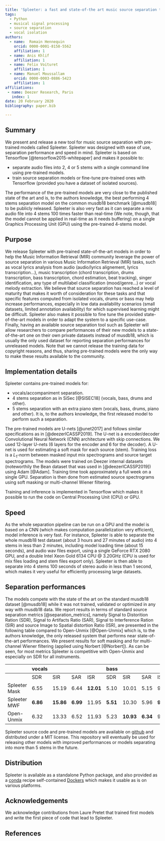 ```yaml
---
title: 'Spleeter: a fast and state-of-the art music source separation tool with pre-trained models'
tags:
  - Python
  - musical signal processing
  - source separation
  - vocal isolation
authors:
  - name:  Romain Hennequin
    orcid: 0000-0001-8158-5562
    affiliation: 1
  - name: Anis Khlif
    affiliation: 1
  - name: Felix Voituret
    affiliation: 1
  - name: Manuel Moussallam
    orcid: 0000-0003-0886-5423
    affiliation: 1
affiliations:
 - name: Deezer Research, Paris
   index: 1
date: 20 February 2020
bibliography: paper.bib

---
```


## Summary

We present and release a new tool for music source separation with pre-trained models called Spleeter. Spleeter was designed with ease of use, separation performance and speed in mind. Spleeter is based on Tensorflow [@tensorflow2015-whitepaper] and makes it possible to:

- separate audio files into $2$, $4$ or $5$ stems with a single command line using pre-trained models.
- train source separation models or fine-tune pre-trained ones with Tensorflow (provided you have a dataset of isolated sources).

The performance of the pre-trained models are very close to the published state of the art and is, to the authors knowledge, the best performing $4$ stems separation model on the common musdb18 benchmark [@musdb18] to be publicly released. Spleeter is also very fast as it can separate a mix audio file into $4$ stems $100$ times faster than real-time (We note, though, that the model cannot be applied in real-time as it needs buffering) on a single Graphics Processing Unit (GPU) using the pre-trained $4$-stems model.

## Purpose

We release Spleeter with pre-trained state-of-the-art models in order to help the Music Information Retrieval (MIR) community leverage the power of source separation in various Music Information Retrieval (MIR) tasks, such as vocal lyrics analysis from audio (audio/lyrics alignement, lyrics transcription...), music transcription (chord transcription, drums transcription, bass transcription, chord estimation, beat tracking), singer identification, any type of multilabel classification (mood/genre...) or vocal melody extraction.
We believe that source separation has reached a level of maturity that makes it worth of consideration for these tasks and that specific features computed from isolated vocals, drums or bass may help increase performances, especially in low data availability scenarios (small datasets, limited annotation availability) for which supervised learning might be difficult.
Spleeter also makes it possible to fine tune the provided state-of-the-art models in order to adapt the system to a specific use-case.
Finally, having an available source separation tool such as Spleeter will allow researchers to compare performances of their new models to a state-of-the-art one on their own private datasets instead of musdb18, which is usually the only used dataset for reporting separation performances for unreleased models.
Note that we cannot release the training data for copyright reasons, and thus, sharing pre-trained models were the only way to make these results available to the community.

## Implementation details

Spleeter contains pre-trained models for:

- vocals/accompaniment separation.
- $4$ stems separation as in SiSec [@SISEC18]  (vocals, bass, drums and other).
- $5$ stems separation with an extra piano stem (vocals, bass, drums, piano and other). It is, to the authors knowledge, the first released model to perform such a separation.

The pre-trained models are U-nets [@unet2017] and follows similar specifications as in [@deezerICASSP2019]. The U-net is a encoder/decoder Convolutional Neural Network (CNN) architecture with skip connections. We used $12$-layer U-nets ($6$ layers for the encoder and $6$ for the decoder). A U-net is used for estimating a soft mask for each source (stem). Training loss is a $L_1$-norm between masked input mix spectrograms and source target spectrograms. The models were trained on Deezer internal datasets (noteworthily the Bean dataset that was used in [@deezerICASSP2019]) using Adam [@Adam]. Training time took approximately a full week on a single GPU. Separation is then done from estimated source spectrograms using soft masking or multi-channel Wiener filtering.

Training and inference is implemented in Tensorflow which makes it possible to run the code on Central Processing Unit (CPU) or GPU.

## Speed

As the whole separation pipeline can be run on a GPU and the model is based on a CNN (which makes computation parallelization very efficient), model inference is very fast. For instance, Spleeter is able to separate the whole musdb18 test dataset (about $3$ hours and $27$ minutes of audio) into $4$ stems in less than $2$ minutes, including model loading time (about $15$ seconds), and audio wav files export, using a single GeForce RTX 2080 GPU, and a double Intel Xeon Gold 6134 CPU @ 3.20GHz (CPU is used for mix files loading and stem files export only). Spleeter is then able to separate into $4$ stems $100$ seconds of stereo audio in less than $1$ second, which makes it very useful for efficiently processing large datasets.

## Separation performances

The models compete with the state of the art on the standard musdb18  dataset [@musdb18] while it was not trained, validated or optimized in any way with musdb18 data. We report results in terms of standard source separation metrics [@separation_metrics], namely Signal to Distorition Ration (SDR), Signal to Artifacts Ratio (SAR), Signal to Interference Ration (SIR) and source Image to Spatial distortion Ratio (ISR), are presented in the following table compared to Open-Unmix [@Open-Unmix] which is, to the authors knowledge, the only released system that performs near state-of-the-art performances.
We present results for soft masking and for multi-channel Wiener filtering (applied using Norbert [@Norbert]). As can be seen, for most metrics Spleeter is competitive with Open-Unmix and especially on SDR for all instruments.

|              |     vocals ||||      bass  ||||    drums   ||||     other  ||||
|--------------|---|---|---|---|---|---|---|---|---|---|---|---|---|---|---|---|
|              |SDR|SIR|SAR|ISR|SDR|SIR|SAR|ISR|SDR|SIR|SAR|ISR|SDR|SIR|SAR|ISR|
|Spleeter Mask |6.55|15.19|6.44|__12.01__|5.10|10.01|5.15|9.18|5.93|12.24|5.78|10.50|4.24|7.86|4.63|9.83|
|Spleeter MWF  |**6.86**|**15.86**|**6.99**|11.95|**5.51**|10.30|5.96|**9.61**|**6.71**|**13.67**|**6.54**|**10.69**|**4.55**|**8.16|**4.88**|**9.87**|
|Open-Unmix    |6.32|13.33|6.52|11.93|5.23|**10.93**|**6.34**|9.23|5.73|11.12|6.02|10.51|4.02|6.59|4.74|9.31|

Spleeter source code and pre-trained models are available on [github](https://www.github.com/deezer/spleeter) and distributed under a MIT license. This repository  will eventually be used for releasing other models with improved performances or models separating into more than $5$ stems in the future.

## Distribution

Spleeter is available as a standalone Python package, and also provided as a [conda](https://github.com/conda-forge/spleeter-feedstock) recipe self-contained [Dockers](https://hub.docker.com/r/researchdeezer/spleeter) which makes it usable as is on various platforms.

## Acknowledgements

We acknowledge contributions from Laure Pretet that trained first models and write the first piece of code that lead to Spleeter.

## References
